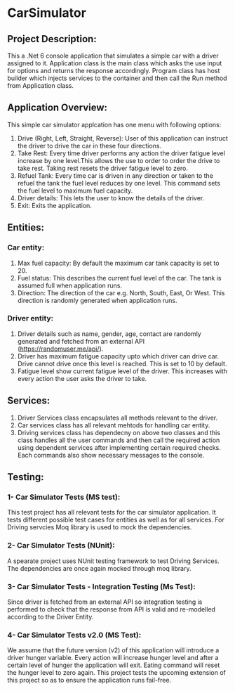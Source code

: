 # CarSimulator

## Project Description:
This a .Net 6 console application that simulates a simple car with a driver assigned to it. Application class is the main class which asks the use input for options and returns the response accordingly. Program class has host builder which injects services to the container and then call the Run method from Application class.

## Application Overview:
This simple car simulator applcation has one menu with following options:
1. Drive (Right, Left, Straight, Reverse): User of this application can instruct the driver to drive the car in these four directions. 
2. Take Rest: Every time driver performs any action the driver fatigue level increase by one level.This allows the use to order to order the drive to take rest. Taking rest resets the driver fatigue level to zero.
3. Refuel Tank: Every time car is driven in any direction or taken to the refuel the tank the fuel level reduces by one level. This command sets the fuel level to maximum fuel capacity.
4. Driver details: This lets the user to know the details of the driver.
5. Exit: Exits the application.


## Entities:
### Car entity:
1. Max fuel capacity: By default the maximum car tank capacity is set to 20.
2. Fuel status: This describes the current fuel level of the car. The tank is assumed full when application runs.
3. Direction: The direction of the car e.g. North, South, East, Or West. This direction is randomly generated when application runs.

### Driver entity:
1. Driver details such as name, gender, age, contact are randomly generated and fetched from an external API (https://randomuser.me/api/).
2. Driver has maximum fatigue capacity upto which driver can drive car. Drive cannot drive once this level is reached. This is set to 10 by default.
3. Fatigue level show current fatigue level of the driver. This increases with every action the user asks the driver to take.

## Services:
1. Driver Services class encapsulates all methods relevant to the driver.
2. Car services class has all relevant mehtods for handling car entity.
3. Driving services class has dependecny on above two classes and this class handles all the user commands and then call the required action using dependent services after implementing certain required checks. Each commands also show necessary messages to the console.

## Testing:
### 1- Car Simulator Tests (MS test):
This test project has all relevant tests for the car simulator application. It tests different possible test cases for entities as well as for all services. For Driving servcies Moq library is used to mock the dependencies.

### 2- Car Simulator Tests (NUnit):
A spearate project uses NUnit testing framework to test Driving Services. The dependencies are once again mocked through moq library.

### 3- Car Simulator Tests - Integration Testing (Ms Test):
Since driver is fetched from an external API so integration testing is performed to check that the response from API is valid and re-modelled according to the Driver Entity.

### 4- Car Simulator Tests v2.0 (MS Test):
We assume that the future version (v2) of this application will introduce a driver hunger variable. Every action will increase hunger level and after a certain level of hunger the application will exit. Eating command will reset the hunger level to zero again. This project tests the upcoming extension of this project so as to ensure the application runs fail-free.

